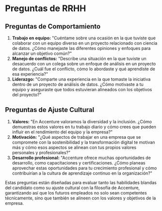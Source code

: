 # Preguntas de RRHH

## Preguntas de Comportamiento 
1. **Trabajo en equipo:** "Cuéntame sobre una ocasión en la que tuviste que colaborar con un equipo diverso en un proyecto relacionado con ciencia de datos. ¿Cómo manejaste las diferentes opiniones y enfoques para alcanzar un objetivo común?"
2. **Manejo de conflictos:** "Describe una situación en la que tuviste un desacuerdo con un colega sobre un enfoque de análisis en un proyecto de datos. ¿Cuál fue el conflicto, cómo lo abordaste y qué aprendiste de esa experiencia?"
3. **Liderazgo:** "Comparte una experiencia en la que tomaste la iniciativa dentro de un proyecto de análisis de datos. ¿Cómo motivaste a tu equipo y aseguraste que todos estuvieran alineados con los objetivos del proyecto?"

## Preguntas de Ajuste Cultural 
1. **Valores:** "En Accenture valoramos la diversidad y la inclusión. ¿Cómo demuestras estos valores en tu trabajo diario y cómo crees que pueden influir en el rendimiento del equipo y la empresa?"
2. **Motivación:** "¿Qué aspectos de trabajar en una empresa que se compromete con la sostenibilidad y la transformación digital te motivan más y cómo esos aspectos se alinean con tus propios valores personales y profesionales?"
3. **Desarrollo profesional:** "Accenture ofrece muchas oportunidades de desarrollo, como capacitaciones y certificaciones. ¿Cómo planeas aprovechar estas oportunidades para tu crecimiento profesional y cómo contribuirían a la cultura de aprendizaje continuo en la organización?" 

Estas preguntas están diseñadas para evaluar tanto las habilidades blandas del candidato como su ajuste cultural con la filosofía de Accenture, garantizando así que los futuros empleados no solo sean competentes técnicamente, sino que también se alineen con los valores y objetivos de la empresa.
